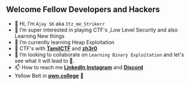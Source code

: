 ## Welcome Fellow Developers and Hackers


- 👋 Hi, I’m ``Ajay SK`` aka  ``Itz_me_Strikerr``
- 👀 I’m super interested in playing CTF's ,Low Level Security and also Learning New things
- 🌱 I’m currently learning Heap Exploitation
- :triangular_flag_on_post: CTF's with **[TamilCTF](https://ctftime.org/team/128998)** and **[zh3r0](https://ctftime.org/team/116018)**
- 💞️ I’m looking to collaborate on ```Learning Binary Exploitation``` and let's see what it will lead to 👀.
- 📫 How to reach me **[LinkedIn](https://www.linkedin.com/in/ajay-sk-33ab591b0/)**,**[Instagram](https://www.instagram.com/Itz_me_strikerr/)** and **[Discord](https://discordapp.com/users/640440268763430922)**
- Yellow Belt in **[pwn.college](https://pwn.college/belts)** :school_satchel:
<!---
vital-information-resource-under-siege/vital-information-resource-under-siege is a ✨ special ✨ repository because its `README.md` (this file) appears on your GitHub profile.
You can click the Preview link to take a look at your changes.
--->
